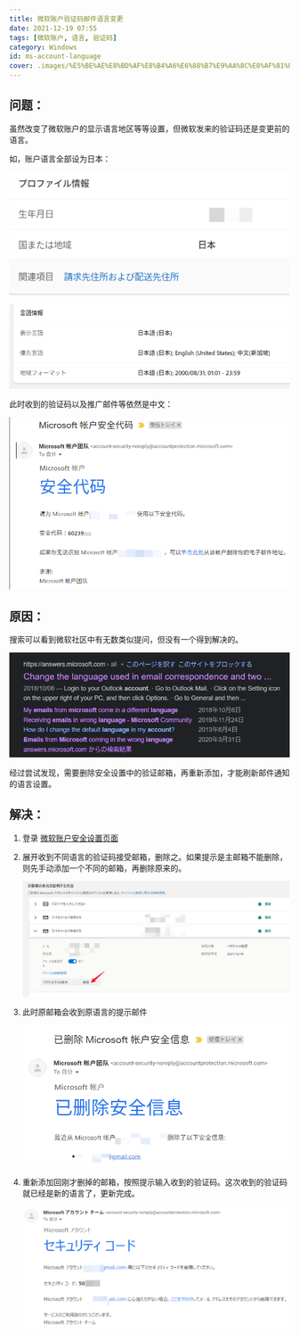 ```yaml
---
title: 微软账户验证码邮件语言变更
date: 2021-12-19 07:55
tags: [微软账户, 语言, 验证码]
category: Windows
id: ms-account-language
cover: .images/%E5%BE%AE%E8%BD%AF%E8%B4%A6%E6%88%B7%E9%AA%8C%E8%AF%81%E7%A0%81%E9%82%AE%E4%BB%B6%E8%AF%AD%E8%A8%80%E5%8F%98%E6%9B%B4/image-20211219074419967.png
---
```


## 问题：

虽然改变了微软账户的显示语言地区等等设置，但微软发来的验证码还是变更前的语言。

如，账户语言全部设为日本：

![image-20211219074328366](.images/%E5%BE%AE%E8%BD%AF%E8%B4%A6%E6%88%B7%E9%AA%8C%E8%AF%81%E7%A0%81%E9%82%AE%E4%BB%B6%E8%AF%AD%E8%A8%80%E5%8F%98%E6%9B%B4/image-20211219074328366.png)

![image-20211219074315503](.images/%E5%BE%AE%E8%BD%AF%E8%B4%A6%E6%88%B7%E9%AA%8C%E8%AF%81%E7%A0%81%E9%82%AE%E4%BB%B6%E8%AF%AD%E8%A8%80%E5%8F%98%E6%9B%B4/image-20211219074315503.png)

此时收到的验证码以及推广邮件等依然是中文：

![image-20211219074419967](.images/%E5%BE%AE%E8%BD%AF%E8%B4%A6%E6%88%B7%E9%AA%8C%E8%AF%81%E7%A0%81%E9%82%AE%E4%BB%B6%E8%AF%AD%E8%A8%80%E5%8F%98%E6%9B%B4/image-20211219074419967.png)

## 原因：

搜索可以看到微软社区中有无数类似提问，但没有一个得到解决的。

![image-20211219074522218](.images/%E5%BE%AE%E8%BD%AF%E8%B4%A6%E6%88%B7%E9%AA%8C%E8%AF%81%E7%A0%81%E9%82%AE%E4%BB%B6%E8%AF%AD%E8%A8%80%E5%8F%98%E6%9B%B4/image-20211219074522218.png)

经过尝试发现，需要删除安全设置中的验证邮箱，再重新添加，才能刷新邮件通知的语言设置。

## 解决：

1.   登录 [微软账户安全设置页面](https://account.live.com/proofs/manage/additional) 

2.   展开收到不同语言的验证码接受邮箱，删除之。如果提示是主邮箱不能删除，则先手动添加一个不同的邮箱，再删除原来的。

     ![image-20211219074941286](.images/%E5%BE%AE%E8%BD%AF%E8%B4%A6%E6%88%B7%E9%AA%8C%E8%AF%81%E7%A0%81%E9%82%AE%E4%BB%B6%E8%AF%AD%E8%A8%80%E5%8F%98%E6%9B%B4/image-20211219074941286.png)

3.   此时原邮箱会收到原语言的提示邮件

     ![image-20211219075132343](.images/%E5%BE%AE%E8%BD%AF%E8%B4%A6%E6%88%B7%E9%AA%8C%E8%AF%81%E7%A0%81%E9%82%AE%E4%BB%B6%E8%AF%AD%E8%A8%80%E5%8F%98%E6%9B%B4/image-20211219075132343.png)

4.   重新添加回刚才删掉的邮箱，按照提示输入收到的验证码。这次收到的验证码就已经是新的语言了，更新完成。

     ![image-20211219075254709](.images/%E5%BE%AE%E8%BD%AF%E8%B4%A6%E6%88%B7%E9%AA%8C%E8%AF%81%E7%A0%81%E9%82%AE%E4%BB%B6%E8%AF%AD%E8%A8%80%E5%8F%98%E6%9B%B4/image-20211219075254709.png)
